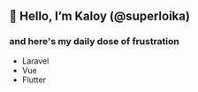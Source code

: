 ## 👋 Hello, I’m Kaloy (@superloika)

### and here's my daily dose of frustration
- Laravel
- Vue
- Flutter
